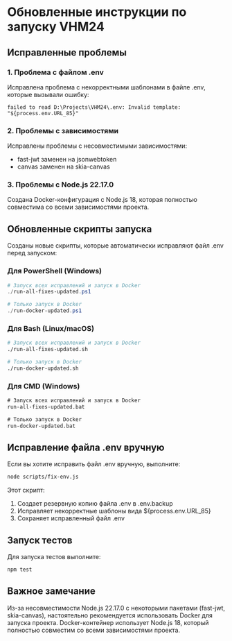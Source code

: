 # Обновленные инструкции по запуску VHM24

## Исправленные проблемы

### 1. Проблема с файлом .env
Исправлена проблема с некорректными шаблонами в файле .env, которые вызывали ошибку:
```
failed to read D:\Projects\VHM24\.env: Invalid template: "${process.env.URL_85}"
```

### 2. Проблемы с зависимостями
Исправлены проблемы с несовместимыми зависимостями:
- fast-jwt заменен на jsonwebtoken
- canvas заменен на skia-canvas

### 3. Проблемы с Node.js 22.17.0
Создана Docker-конфигурация с Node.js 18, которая полностью совместима со всеми зависимостями проекта.

## Обновленные скрипты запуска

Созданы новые скрипты, которые автоматически исправляют файл .env перед запуском:

### Для PowerShell (Windows)

```powershell
# Запуск всех исправлений и запуск в Docker
./run-all-fixes-updated.ps1

# Только запуск в Docker
./run-docker-updated.ps1
```

### Для Bash (Linux/macOS)

```bash
# Запуск всех исправлений и запуск в Docker
./run-all-fixes-updated.sh

# Только запуск в Docker
./run-docker-updated.sh
```

### Для CMD (Windows)

```cmd
# Запуск всех исправлений и запуск в Docker
run-all-fixes-updated.bat

# Только запуск в Docker
run-docker-updated.bat
```

## Исправление файла .env вручную

Если вы хотите исправить файл .env вручную, выполните:

```bash
node scripts/fix-env.js
```

Этот скрипт:
1. Создает резервную копию файла .env в .env.backup
2. Исправляет некорректные шаблоны вида ${process.env.URL_85}
3. Сохраняет исправленный файл .env

## Запуск тестов

Для запуска тестов выполните:

```bash
npm test
```

## Важное замечание

Из-за несовместимости Node.js 22.17.0 с некоторыми пакетами (fast-jwt, skia-canvas), настоятельно рекомендуется использовать Docker для запуска проекта. Docker-контейнер использует Node.js 18, который полностью совместим со всеми зависимостями проекта.
